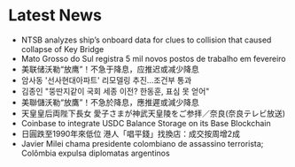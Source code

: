 # Latest News
-  NTSB analyzes ship’s onboard data for clues to collision that caused collapse of Key Bridge
-  Mato Grosso do Sul registra 5 mil novos postos de trabalho em fevereiro
-  美联储沃勒“放鹰”！不急于降息，应推迟或减少降息
-  암사동 '선사현대아파트' 리모델링 추진…조건부 통과
-  김종인 "뚱딴지같이 국회 세종 이전? 한동훈, 표심 못 얻어"
-  美聯儲沃勒“放鷹”！不急於降息，應推遲或減少降息
-  天皇皇后両陛下長女 愛子さまが神武天皇陵をご参拝／奈良(奈良テレビ放送)
-  Coinbase to integrate USDC Balance Storage on its Base Blockchain
-  日圓跌至1990年來低位 港人「唱平錢」找換店：成交按周增2成
-  Javier Milei chama presidente colombiano de assassino terrorista; Colômbia expulsa diplomatas argentinos
